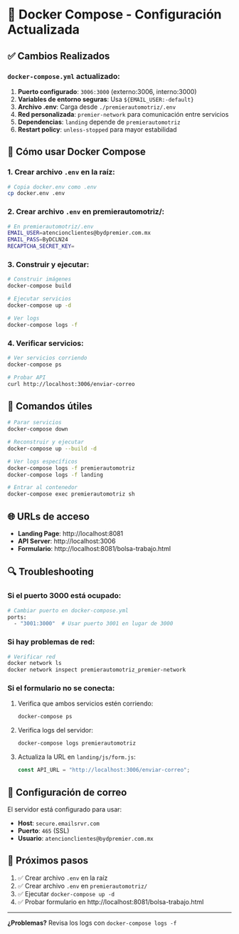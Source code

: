 # 🐳 Docker Compose - Configuración Actualizada

## ✅ **Cambios Realizados**

### `docker-compose.yml` actualizado:

1. **Puerto configurado**: `3006:3000` (externo:3006, interno:3000)
2. **Variables de entorno seguras**: Usa `${EMAIL_USER:-default}`
3. **Archivo .env**: Carga desde `./premierautomotriz/.env`
4. **Red personalizada**: `premier-network` para comunicación entre servicios
5. **Dependencias**: `landing` depende de `premierautomotriz`
6. **Restart policy**: `unless-stopped` para mayor estabilidad

## 🚀 **Cómo usar Docker Compose**

### 1. Crear archivo `.env` en la raíz:

```bash
# Copia docker.env como .env
cp docker.env .env
```

### 2. Crear archivo `.env` en premierautomotriz/:

```bash
# En premierautomotriz/.env
EMAIL_USER=atencionclientes@bydpremier.com.mx
EMAIL_PASS=ByDCLN24
RECAPTCHA_SECRET_KEY=
```

### 3. Construir y ejecutar:

```bash
# Construir imágenes
docker-compose build

# Ejecutar servicios
docker-compose up -d

# Ver logs
docker-compose logs -f
```

### 4. Verificar servicios:

```bash
# Ver servicios corriendo
docker-compose ps

# Probar API
curl http://localhost:3006/enviar-correo
```

## 🔧 **Comandos útiles**

```bash
# Parar servicios
docker-compose down

# Reconstruir y ejecutar
docker-compose up --build -d

# Ver logs específicos
docker-compose logs -f premierautomotriz
docker-compose logs -f landing

# Entrar al contenedor
docker-compose exec premierautomotriz sh
```

## 🌐 **URLs de acceso**

- **Landing Page**: http://localhost:8081
- **API Server**: http://localhost:3006
- **Formulario**: http://localhost:8081/bolsa-trabajo.html

## 🔍 **Troubleshooting**

### Si el puerto 3000 está ocupado:

```bash
# Cambiar puerto en docker-compose.yml
ports:
  - "3001:3000"  # Usar puerto 3001 en lugar de 3000
```

### Si hay problemas de red:

```bash
# Verificar red
docker network ls
docker network inspect premierautomotriz_premier-network
```

### Si el formulario no se conecta:

1. Verifica que ambos servicios estén corriendo:

   ```bash
   docker-compose ps
   ```

2. Verifica logs del servidor:

   ```bash
   docker-compose logs premierautomotriz
   ```

3. Actualiza la URL en `landing/js/form.js`:
   ```javascript
   const API_URL = "http://localhost:3006/enviar-correo";
   ```

## 📧 **Configuración de correo**

El servidor está configurado para usar:

- **Host**: `secure.emailsrvr.com`
- **Puerto**: `465` (SSL)
- **Usuario**: `atencionclientes@bydpremier.com.mx`

## 🎯 **Próximos pasos**

1. ✅ Crear archivo `.env` en la raíz
2. ✅ Crear archivo `.env` en `premierautomotriz/`
3. ✅ Ejecutar `docker-compose up -d`
4. ✅ Probar formulario en http://localhost:8081/bolsa-trabajo.html

---

**¿Problemas?** Revisa los logs con `docker-compose logs -f`
